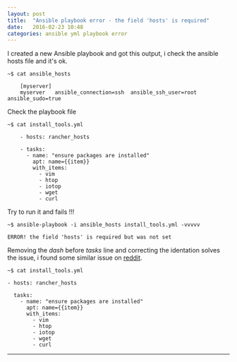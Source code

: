 ```yaml
---
layout: post
title:  "Ansible playbook error - the field 'hosts' is required"
date:   2016-02-23 10:48
categories: ansible yml playbook error
---
```


I created a new Ansible playbook and got this output, 
i check the ansible hosts file and it's ok.

    ~$ cat ansible_hosts

        [myserver]
        myserver   ansible_connection=ssh  ansible_ssh_user=root    ansible_sudo=true


Check the playbook file

    ~$ cat install_tools.yml

        - hosts: rancher_hosts
        
        - tasks:
          - name: "ensure packages are installed"
            apt: name={{item}}
            with_items:
              - vim
              - htop 
              - iotop
              - wget
              - curl


Try to run it and fails !!!

    ~$ ansible-playbook -i ansible_hosts install_tools.yml -vvvvv

    ERROR! the field 'hosts' is required but was not set


Removing the _dash_ before _tasks_ line and correcting the identation solves the issue,
i found some similar issue on [reddit].

	~$ cat install_tools.yml

	- hosts: rancher_hosts
	
	  tasks:
	    - name: "ensure packages are installed"
	      apt: name={{item}}
	      with_items:
	        - vim
	        - htop 
	        - iotop
	        - wget
	        - curl


---
[reddit]: <https://www.reddit.com/r/ansible/comments/43qhdo/running_playbook_against_single_host/>

